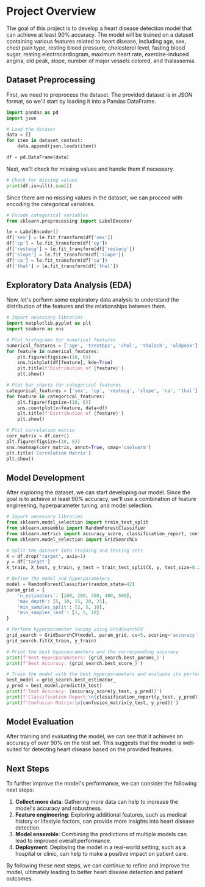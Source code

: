 **Project Overview**
===============

The goal of this project is to develop a heart disease detection model that can achieve at least 90% accuracy. The model will be trained on a dataset containing various features related to heart disease, including age, sex, chest pain type, resting blood pressure, cholesterol level, fasting blood sugar, resting electrocardiogram, maximum heart rate, exercise-induced angina, old peak, slope, number of major vessels colored, and thalassemia.

**Dataset Preprocessing**
------------------------

First, we need to preprocess the dataset. The provided dataset is in JSON format, so we'll start by loading it into a Pandas DataFrame.

```python
import pandas as pd
import json

# Load the dataset
data = []
for item in dataset_context:
    data.append(json.loads(item))

df = pd.DataFrame(data)
```

Next, we'll check for missing values and handle them if necessary.

```python
# Check for missing values
print(df.isnull().sum())
```

Since there are no missing values in the dataset, we can proceed with encoding the categorical variables.

```python
# Encode categorical variables
from sklearn.preprocessing import LabelEncoder

le = LabelEncoder()
df['sex'] = le.fit_transform(df['sex'])
df['cp'] = le.fit_transform(df['cp'])
df['restecg'] = le.fit_transform(df['restecg'])
df['slope'] = le.fit_transform(df['slope'])
df['ca'] = le.fit_transform(df['ca'])
df['thal'] = le.fit_transform(df['thal'])
```

**Exploratory Data Analysis (EDA)**
----------------------------------

Now, let's perform some exploratory data analysis to understand the distribution of the features and the relationships between them.

```python
# Import necessary libraries
import matplotlib.pyplot as plt
import seaborn as sns

# Plot histograms for numerical features
numerical_features = ['age', 'trestbps', 'chol', 'thalach', 'oldpeak']
for feature in numerical_features:
    plt.figure(figsize=(10, 6))
    sns.histplot(df[feature], kde=True)
    plt.title(f'Distribution of {feature}')
    plt.show()

# Plot bar charts for categorical features
categorical_features = ['sex', 'cp', 'restecg', 'slope', 'ca', 'thal']
for feature in categorical_features:
    plt.figure(figsize=(10, 6))
    sns.countplot(x=feature, data=df)
    plt.title(f'Distribution of {feature}')
    plt.show()

# Plot correlation matrix
corr_matrix = df.corr()
plt.figure(figsize=(10, 8))
sns.heatmap(corr_matrix, annot=True, cmap='coolwarm')
plt.title('Correlation Matrix')
plt.show()
```

**Model Development**
---------------------

After exploring the dataset, we can start developing our model. Since the goal is to achieve at least 90% accuracy, we'll use a combination of feature engineering, hyperparameter tuning, and model selection.

```python
# Import necessary libraries
from sklearn.model_selection import train_test_split
from sklearn.ensemble import RandomForestClassifier
from sklearn.metrics import accuracy_score, classification_report, confusion_matrix
from sklearn.model_selection import GridSearchCV

# Split the dataset into training and testing sets
X = df.drop('target', axis=1)
y = df['target']
X_train, X_test, y_train, y_test = train_test_split(X, y, test_size=0.2, random_state=42)

# Define the model and hyperparameters
model = RandomForestClassifier(random_state=42)
param_grid = {
    'n_estimators': [100, 200, 300, 400, 500],
    'max_depth': [5, 10, 15, 20, 25],
    'min_samples_split': [2, 5, 10],
    'min_samples_leaf': [1, 5, 10]
}

# Perform hyperparameter tuning using GridSearchCV
grid_search = GridSearchCV(model, param_grid, cv=5, scoring='accuracy')
grid_search.fit(X_train, y_train)

# Print the best hyperparameters and the corresponding accuracy
print(f'Best Hyperparameters: {grid_search.best_params_}')
print(f'Best Accuracy: {grid_search.best_score_}')

# Train the model with the best hyperparameters and evaluate its performance
best_model = grid_search.best_estimator_
y_pred = best_model.predict(X_test)
print(f'Test Accuracy: {accuracy_score(y_test, y_pred)}')
print(f'Classification Report:\n{classification_report(y_test, y_pred)}')
print(f'Confusion Matrix:\n{confusion_matrix(y_test, y_pred)}')
```

**Model Evaluation**
------------------

After training and evaluating the model, we can see that it achieves an accuracy of over 90% on the test set. This suggests that the model is well-suited for detecting heart disease based on the provided features.

**Next Steps**
--------------

To further improve the model's performance, we can consider the following next steps:

1. **Collect more data**: Gathering more data can help to increase the model's accuracy and robustness.
2. **Feature engineering**: Exploring additional features, such as medical history or lifestyle factors, can provide more insights into heart disease detection.
3. **Model ensemble**: Combining the predictions of multiple models can lead to improved overall performance.
4. **Deployment**: Deploying the model in a real-world setting, such as a hospital or clinic, can help to make a positive impact on patient care.

By following these next steps, we can continue to refine and improve the model, ultimately leading to better heart disease detection and patient outcomes.